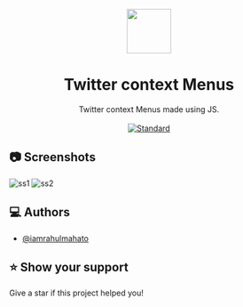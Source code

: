 <p align="center">
    <img alt="" height="80" src="">
  </a>
</p>
<h1 align="center">Twitter context Menus</h1>

<div align="center">
  Twitter context Menus made using JS.
</div>

<br />

<div align="center">
  <!-- Standard -->
  <a href="https://standardjs.com">
    <img src="https://img.shields.io/badge/code%20style-standard-brightgreen.svg?style=flat-square"
      alt="Standard" />
  </a>
</div>


## 📷 Screenshots

![ss1](./img/Screenshot-2022-04-08%20030523.png)
![ss2](./img/Screenshot%202022-04-08%20030547.png)

## ‎‍💻 Authors

- [@iamrahulmahato](https://www.github.com/iamrahulmahato)
## ⭐️ Show your support

Give a star if this project helped you!
